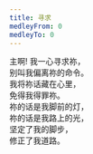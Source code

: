 ```yaml
---
title: 寻求
medleyFrom: 0
medleyTo: 0
---
```


主啊! 我一心寻求祢，  
别叫我偏离祢的命令。  
我将祢话藏在心里，  
免得我得罪祢。  
祢的话是我脚前的灯，  
祢的话是我路上的光，  
坚定了我的脚步，  
修正了我道路。
